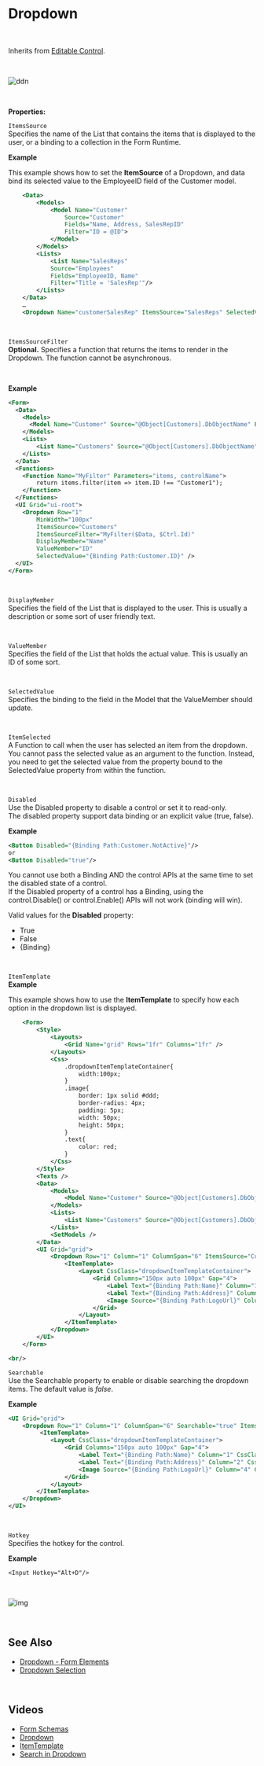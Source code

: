 
# Dropdown

<br/>

Inherits from [Editable Control](editablecontrol.md).

<br/>

![ddn](https://profitbasedocs.blob.core.windows.net/images/drDown.png)

<br/>

**Properties:**
<br/>

`ItemsSource`  
Specifies the name of the List that contains the items that is displayed to the user, or a binding to a collection in the Form Runtime.

**Example**

This example shows how to set the **ItemSource** of a Dropdown, and data bind its selected value to the EmployeeID field of the Customer model.

```xml
    <Data>
        <Models>
            <Model Name="Customer"
                Source="Customer"
                Fields="Name, Address, SalesRepID"
                Filter="ID = @ID">
            </Model>
        </Models>
        <Lists>
            <List Name="SalesReps"
            Source="Employees"
            Fields="EmployeeID, Name"
            Filter="Title = 'SalesRep'"/>
        </Lists>
    </Data>
    …
    <Dropdown Name="customerSalesRep" ItemsSource="SalesReps" SelectedValue="{Binding Path:Customer.SalesRepID}" DisplayMember="Name" ValueMember="EmployeeID"/>
```

<br/>

`ItemsSourceFilter`  
**Optional.** Specifies a function that returns the items to render in the Dropdown. The function cannot be asynchronous.

<br/>

**Example**

```xml
<Form>
  <Data>
    <Models>
      <Model Name="Customer" Source="@Object[Customers].DbObjectName" Fields="ID,Name" />
    </Models>
    <Lists>
    	<List Name="Customers" Source="@Object[Customers].DbObjectName" Fields="ID,Name"/>
    </Lists>
  </Data>
  <Functions>
  	<Function Name="MyFilter" Parameters="items, controlName">
  		return items.filter(item => item.ID !== "Customer1");
  	</Function>
  </Functions>
  <UI Grid="ui-root">
    <Dropdown Row="1"
    	MinWidth="100px"
        ItemsSource="Customers"
        ItemsSourceFilter="MyFilter($Data, $Ctrl.Id)"
    	DisplayMember="Name"
    	ValueMember="ID"
    	SelectedValue="{Binding Path:Customer.ID}" />
  </UI>
</Form>
```

<br/>

`DisplayMember`  
Specifies the field of the List that is displayed to the user. This is usually a description or some sort of user friendly text.

<br/>

`ValueMember`  
Specifies the field of the List that holds the actual value. This is usually an ID of some sort.

<br/>

`SelectedValue`  
Specifies the binding to the field in the Model that the ValueMember should update.

<br/>

`ItemSelected`  
A Function to call when the user has selected an item from the dropdown. You cannot pass the selected value as an argument to the function. Instead, you need to get the selected value from the property bound to the SelectedValue property from within the function.

<br/>

`Disabled`  
Use the Disabled property to disable a control or set it to read-only.  
The disabled property support data binding or an explicit value (true, false).

**Example**

```xml
<Button Disabled="{Binding Path:Customer.NotActive}"/>
or
<Button Disabled="true"/>
```

You cannot use both a Binding AND the control APIs at the same time to set the disabled state of a control.  
If the Disabled property of a control has a Binding, using the control.Disable() or control.Enable() APIs will not work (binding will win).

Valid values for the **Disabled** property:

- True
- False
- {Binding}

<br/>

`ItemTemplate`  
**Example**

This example shows how to use the **ItemTemplate** to specify how each option in the dropdown list is displayed.

```xml
    <Form>
        <Style>
            <Layouts>
                <Grid Name="grid" Rows="1fr" Columns="1fr" />
            </Layouts>
            <Css>
                .dropdownItemTemplateContainer{
                    width:100px;
                }
                .image{
                    border: 1px solid #ddd;
                    border-radius: 4px;
                    padding: 5px;
                    width: 50px;
                    height: 50px;
                }
                .text{
                    color: red;
                }
            </Css>
        </Style>
        <Texts />
        <Data>
            <Models>
                <Model Name="Customer" Source="@Object[Customers].DbObjectName" Fields="CustomerID,Name,Address,CustomerTypeID,IsActive,CustomerSince,LogoUrl"/>
            </Models>
            <Lists>
                <List Name="Customers" Source="@Object[Customers].DbObjectName" Fields="CustomerID,Name,Address,CustomerTypeID,IsActive,CustomerSince,LogoUrl" />
            </Lists>
            <SetModels />
        </Data>
        <UI Grid="grid">
            <Dropdown Row="1" Column="1" ColumnSpan="6" ItemsSource="Customers" DisplayMember="Name" ValueMember="CustomerID" SelectedValue="{Binding Path:Customer.CustomerID}">
                <ItemTemplate>
                    <Layout CssClass="dropdownItemTemplateContainer">
                        <Grid Columns="150px auto 100px" Gap="4">
                            <Label Text="{Binding Path:Name}" Column="1" CssClass="text" />
                            <Label Text="{Binding Path:Address}" Column="2" />
                            <Image Source="{Binding Path:LogoUrl}" Column="3" CssClass="image"/>
                        </Grid>
                    </Layout>
                </ItemTemplate>
            </Dropdown>
        </UI>
    </Form>

<br/>
```

`Searchable`  
Use the Searchable property to enable or disable searching the dropdown items. The default value is _false_.

**Example**

```xml
<UI Grid="grid">
    <Dropdown Row="1" Column="1" ColumnSpan="6" Searchable="true" ItemsSource="Pilots" DisplayMember="Name" ValueMember="PilotID" SelectedValue="{Binding Path:Pilot.PilotID}" ItemSelected="chosen">
         <ItemTemplate>
            <Layout CssClass="dropdownItemTemplateContainer">
                <Grid Columns="150px auto 100px" Gap="4">
                    <Label Text="{Binding Path:Name}" Column="1" CssClass="text" />
                    <Label Text="{Binding Path:Address}" Column="2" CssClass="text2" />
                    <Image Source="{Binding Path:LogoUrl}" Column="4" CssClass="image"/>
                </Grid>
            </Layout>
        </ItemTemplate>
    </Dropdown>
</UI>
```

<br/>

`Hotkey`  
Specifies the hotkey for the control.

**Example**

```
<Input Hotkey="Alt+D"/>
```

<br/>

![img](https://profitbasedocs.blob.core.windows.net/images/hotkeys.png)

<br/>

## See Also

- [Dropdown - Form Elements](../../formelements/dropdown.md)
- [Dropdown Selection](../../../worksheets/columnproperties/dropdownselection.md)

<br/>

## Videos

- [Form Schemas](../../../../videos/formschemas.md)
- [Dropdown](https://profitbasedocs.blob.core.windows.net/videos/Form%20Schema%20-%20dropdown%20basics.mp4)
- [ItemTemplate](https://profitbasedocs.blob.core.windows.net/videos/Form%20Schema%20-%20dropdown%20ItemTemplate.mp4)
- [Search in Dropdown](https://profitbasedocs.blob.core.windows.net/videos/Form%20Schema%20-%20Dropdown%20Search.mp4)
